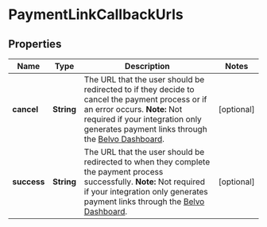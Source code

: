 

# PaymentLinkCallbackUrls


## Properties

| Name | Type | Description | Notes |
|------------ | ------------- | ------------- | -------------|
|**cancel** | **String** | The URL that the user should be redirected to if they decide to cancel the payment process or if an error occurs.  **Note:** Not required if your integration only generates payment links through the [Belvo Dashboard](https://dashboard.belvo.com/). |  [optional] |
|**success** | **String** | The URL that the user should be redirected to when they complete the payment process successfully.  **Note:** Not required if your integration only generates payment links through the [Belvo Dashboard](https://dashboard.belvo.com/). |  [optional] |



